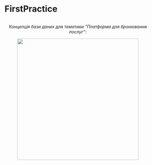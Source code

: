 # FirstPractice
<div align="center">
  <div style="display: inline-block; text-align: center; margin-right: 20px;">
    <p><em>Концепція бази даних для тематики "Платформа для бронювання послуг":</em></p>
    <img src="![photo_2024-02-25_17-11-22](https://github.com/SabinaGamidova/FirstPractice/assets/89641296/5d267da7-d465-42b3-a354-8264ab927c96)
" width="400" />
  </div>
</div>
